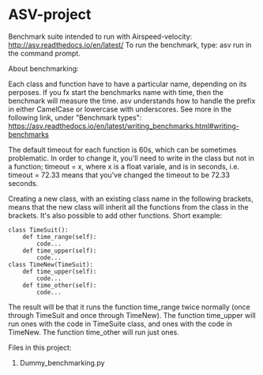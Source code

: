 # ASV-project

Benchmark suite intended to run with Airspeed-velocity:
http://asv.readthedocs.io/en/latest/
To run the benchmark, type:
asv run
in the command prompt.

About benchmarking:

Each class and function have to have a particular name, depending on its perposes.
If you fx start the benchmarks name with time, then the benchmark will measure the time. 
asv understands how to handle the prefix in either CamelCase or lowercase with underscores.
See more in the following link, under "Benchmark types": https://asv.readthedocs.io/en/latest/writing_benchmarks.html#writing-benchmarks

The default timeout for each function is 60s, which can be sometimes problematic.
In order to change it, you'll need to write in the class but not in a function; timeout = x, where x is a float variale, and is in seconds, i.e. timeout = 72.33 means that you've changed the timeout to be 72.33 seconds.

Creating a new class, with an existing class name in the following brackets, means that the new class will inherit all the functions from the class in the brackets. It's also possible to add other functions. Short example:

```
class TimeSuit():
    def time_range(self):
        code...
    def time_upper(self):
        code...
class TimeNew(TimeSuit):
    def time_upper(self):
        code...
    def time_other(self):
        code...
```        
        
The result will be that it runs the function time_range twice normally (once through TimeSuit and once through TimeNew). The function time_upper will run ones with the code in TimeSuite class, and ones with the code in TimeNew. The function time_other will run just ones.

Files in this project:
1. Dummy_benchmarking.py
